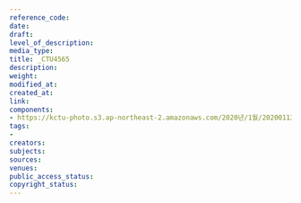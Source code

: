 ```yaml
---
reference_code: 
date: 
draft: 
level_of_description: 
media_type: 
title: _CTU4565
description: 
weight: 
modified_at: 
created_at: 
link: 
components:
- https://kctu-photo.s3.ap-northeast-2.amazonaws.com/2020년/1월/20200113_민주당+전혜숙+의원실+톨게이트+노동자+강제+퇴거+집행+규탄+기자회견/_CTU4565.jpg
tags:
- 
creators: 
subjects: 
sources: 
venues: 
public_access_status: 
copyright_status: 
---
```

